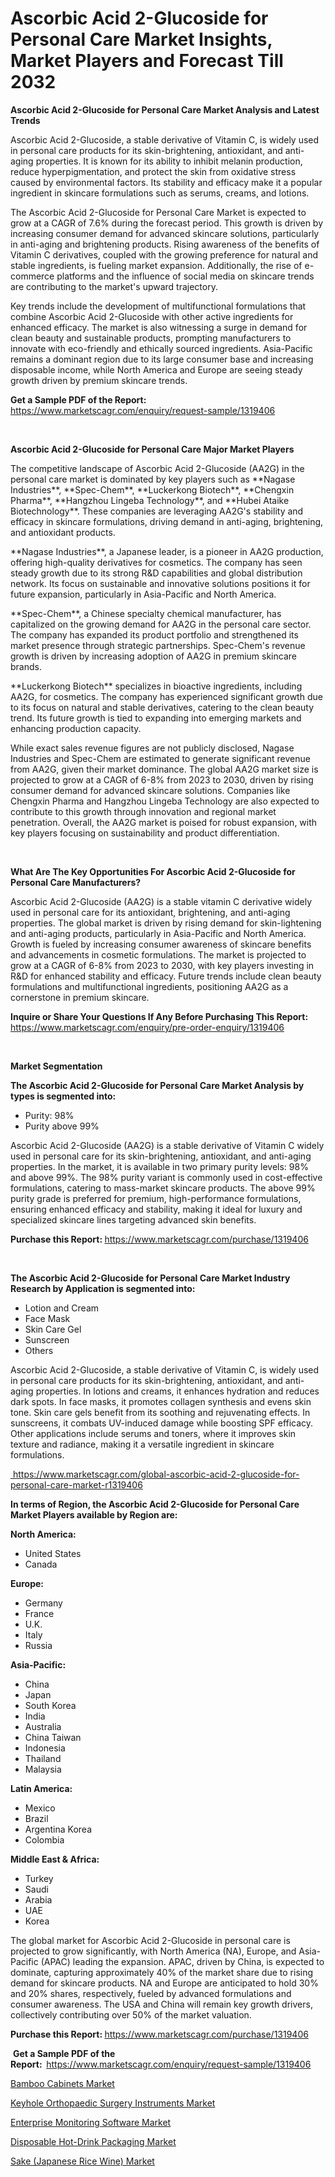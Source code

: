<p><h1>Ascorbic Acid 2-Glucoside for Personal Care Market Insights, Market Players and Forecast Till 2032</h1></p><p><strong>Ascorbic Acid 2-Glucoside for Personal Care Market Analysis and Latest Trends</strong></p>
<p><p>Ascorbic Acid 2-Glucoside, a stable derivative of Vitamin C, is widely used in personal care products for its skin-brightening, antioxidant, and anti-aging properties. It is known for its ability to inhibit melanin production, reduce hyperpigmentation, and protect the skin from oxidative stress caused by environmental factors. Its stability and efficacy make it a popular ingredient in skincare formulations such as serums, creams, and lotions.</p><p>The Ascorbic Acid 2-Glucoside for Personal Care Market is expected to grow at a CAGR of 7.6% during the forecast period. This growth is driven by increasing consumer demand for advanced skincare solutions, particularly in anti-aging and brightening products. Rising awareness of the benefits of Vitamin C derivatives, coupled with the growing preference for natural and stable ingredients, is fueling market expansion. Additionally, the rise of e-commerce platforms and the influence of social media on skincare trends are contributing to the market's upward trajectory.</p><p>Key trends include the development of multifunctional formulations that combine Ascorbic Acid 2-Glucoside with other active ingredients for enhanced efficacy. The market is also witnessing a surge in demand for clean beauty and sustainable products, prompting manufacturers to innovate with eco-friendly and ethically sourced ingredients. Asia-Pacific remains a dominant region due to its large consumer base and increasing disposable income, while North America and Europe are seeing steady growth driven by premium skincare trends.</p></p>
<p><strong>Get a Sample PDF of the Report:&nbsp;</strong> <a href="https://www.marketscagr.com/enquiry/request-sample/1319406?utm_campaign=1944&utm_medium=2&utm_source=Github&utm_content=ia&utm_term=20012025&utm_id=ascorbic-acid-2-glucoside-for-personal-care">https://www.marketscagr.com/enquiry/request-sample/1319406</a></p>
<p>&nbsp;</p>
<p><strong>Ascorbic Acid 2-Glucoside for Personal Care Major Market Players</strong></p>
<p><p>The competitive landscape of Ascorbic Acid 2-Glucoside (AA2G) in the personal care market is dominated by key players such as **Nagase Industries**, **Spec-Chem**, **Luckerkong Biotech**, **Chengxin Pharma**, **Hangzhou Lingeba Technology**, and **Hubei Ataike Biotechnology**. These companies are leveraging AA2G's stability and efficacy in skincare formulations, driving demand in anti-aging, brightening, and antioxidant products.</p><p>**Nagase Industries**, a Japanese leader, is a pioneer in AA2G production, offering high-quality derivatives for cosmetics. The company has seen steady growth due to its strong R&D capabilities and global distribution network. Its focus on sustainable and innovative solutions positions it for future expansion, particularly in Asia-Pacific and North America.</p><p>**Spec-Chem**, a Chinese specialty chemical manufacturer, has capitalized on the growing demand for AA2G in the personal care sector. The company has expanded its product portfolio and strengthened its market presence through strategic partnerships. Spec-Chem's revenue growth is driven by increasing adoption of AA2G in premium skincare brands.</p><p>**Luckerkong Biotech** specializes in bioactive ingredients, including AA2G, for cosmetics. The company has experienced significant growth due to its focus on natural and stable derivatives, catering to the clean beauty trend. Its future growth is tied to expanding into emerging markets and enhancing production capacity.</p><p>While exact sales revenue figures are not publicly disclosed, Nagase Industries and Spec-Chem are estimated to generate significant revenue from AA2G, given their market dominance. The global AA2G market size is projected to grow at a CAGR of 6-8% from 2023 to 2030, driven by rising consumer demand for advanced skincare solutions. Companies like Chengxin Pharma and Hangzhou Lingeba Technology are also expected to contribute to this growth through innovation and regional market penetration. Overall, the AA2G market is poised for robust expansion, with key players focusing on sustainability and product differentiation.</p></p>
<p>&nbsp;</p>
<p><strong>What Are The Key Opportunities For Ascorbic Acid 2-Glucoside for Personal Care Manufacturers?</strong></p>
<p><p>Ascorbic Acid 2-Glucoside (AA2G) is a stable vitamin C derivative widely used in personal care for its antioxidant, brightening, and anti-aging properties. The global market is driven by rising demand for skin-lightening and anti-aging products, particularly in Asia-Pacific and North America. Growth is fueled by increasing consumer awareness of skincare benefits and advancements in cosmetic formulations. The market is projected to grow at a CAGR of 6-8% from 2023 to 2030, with key players investing in R&D for enhanced stability and efficacy. Future trends include clean beauty formulations and multifunctional ingredients, positioning AA2G as a cornerstone in premium skincare.</p></p>
<p><strong>Inquire or Share Your Questions If Any Before Purchasing This Report:</strong> <a href="https://www.marketscagr.com/enquiry/pre-order-enquiry/1319406?utm_campaign=1944&utm_medium=2&utm_source=Github&utm_content=ia&utm_term=20012025&utm_id=ascorbic-acid-2-glucoside-for-personal-care">https://www.marketscagr.com/enquiry/pre-order-enquiry/1319406</a></p>
<p>&nbsp;</p>
<p><strong>Market Segmentation</strong></p>
<p><strong>The Ascorbic Acid 2-Glucoside for Personal Care Market Analysis by types is segmented into:</strong></p>
<p><ul><li>Purity: 98%</li><li>Purity above 99%</li></ul></p>
<p><p>Ascorbic Acid 2-Glucoside (AA2G) is a stable derivative of Vitamin C widely used in personal care for its skin-brightening, antioxidant, and anti-aging properties. In the market, it is available in two primary purity levels: 98% and above 99%. The 98% purity variant is commonly used in cost-effective formulations, catering to mass-market skincare products. The above 99% purity grade is preferred for premium, high-performance formulations, ensuring enhanced efficacy and stability, making it ideal for luxury and specialized skincare lines targeting advanced skin benefits.</p></p>
<p><strong>Purchase this Report:&nbsp;</strong><a href="https://www.marketscagr.com/purchase/1319406?utm_campaign=1944&utm_medium=2&utm_source=Github&utm_content=ia&utm_term=20012025&utm_id=ascorbic-acid-2-glucoside-for-personal-care">https://www.marketscagr.com/purchase/1319406</a></p>
<p>&nbsp;</p>
<p><strong>The Ascorbic Acid 2-Glucoside for Personal Care Market Industry Research by Application is segmented into:</strong></p>
<p><ul><li>Lotion and Cream</li><li>Face Mask</li><li>Skin Care Gel</li><li>Sunscreen</li><li>Others</li></ul></p>
<p><p>Ascorbic Acid 2-Glucoside, a stable derivative of Vitamin C, is widely used in personal care products for its skin-brightening, antioxidant, and anti-aging properties. In lotions and creams, it enhances hydration and reduces dark spots. In face masks, it promotes collagen synthesis and evens skin tone. Skin care gels benefit from its soothing and rejuvenating effects. In sunscreens, it combats UV-induced damage while boosting SPF efficacy. Other applications include serums and toners, where it improves skin texture and radiance, making it a versatile ingredient in skincare formulations.</p></p>
<p><a href="https://www.marketscagr.com/global-ascorbic-acid-2-glucoside-for-personal-care-market-r1319406?utm_campaign=1944&utm_medium=2&utm_source=Github&utm_content=ia&utm_term=20012025&utm_id=ascorbic-acid-2-glucoside-for-personal-care">&nbsp;https://www.marketscagr.com/global-ascorbic-acid-2-glucoside-for-personal-care-market-r1319406</a></p>
<p><strong>In terms of Region, the Ascorbic Acid 2-Glucoside for Personal Care Market Players available by Region are:</strong></p>
<p>
    <p> <strong> North America: </strong>
        <ul>
            <li>United States</li>
            <li>Canada</li>
        </ul>
        </p> 
    <p> <strong> Europe: </strong>
        <ul>
            <li>Germany</li>
            <li>France</li>
            <li>U.K.</li>
            <li>Italy</li>
            <li>Russia</li>
        </ul>
        </p> 
    <p> <strong> Asia-Pacific: </strong>
        <ul>
            <li>China</li>
            <li>Japan</li>
            <li>South Korea</li>
            <li>India</li>
            <li>Australia</li>
            <li>China Taiwan</li>
            <li>Indonesia</li>
            <li>Thailand</li>
            <li>Malaysia</li>
        </ul>
        </p> 
    <p> <strong> Latin America: </strong>
        <ul>
            <li>Mexico</li>
            <li>Brazil</li>
            <li>Argentina Korea</li>
            <li>Colombia</li>
        </ul>
        </p> 
    <p> <strong> Middle East & Africa: </strong>
        <ul>
            <li>Turkey</li>
            <li>Saudi</li>
            <li>Arabia</li>
            <li>UAE</li>
            <li>Korea</li>
        </ul>
    </p>
    </p>
<p><p>The global market for Ascorbic Acid 2-Glucoside in personal care is projected to grow significantly, with North America (NA), Europe, and Asia-Pacific (APAC) leading the expansion. APAC, driven by China, is expected to dominate, capturing approximately 40% of the market share due to rising demand for skincare products. NA and Europe are anticipated to hold 30% and 20% shares, respectively, fueled by advanced formulations and consumer awareness. The USA and China will remain key growth drivers, collectively contributing over 50% of the market valuation.</p></p>
<p><strong>Purchase this Report: </strong><a href="https://www.marketscagr.com/purchase/1319406?utm_campaign=1944&utm_medium=2&utm_source=Github&utm_content=ia&utm_term=20012025&utm_id=ascorbic-acid-2-glucoside-for-personal-care">https://www.marketscagr.com/purchase/1319406</a></p>
<p>&nbsp;<strong>Get a Sample PDF of the Report:&nbsp;&nbsp;</strong><a href="https://www.marketscagr.com/enquiry/request-sample/1319406?utm_campaign=1944&utm_medium=2&utm_source=Github&utm_content=ia&utm_term=20012025&utm_id=ascorbic-acid-2-glucoside-for-personal-care">https://www.marketscagr.com/enquiry/request-sample/1319406</a></p>
<p><strong></strong></p>
<p><p><a href="https://www.linkedin.com/pulse/bamboo-cabinets-market-analysis-industry-share-trends-revenue-c414c?utm_campaign=1944&utm_medium=2&utm_source=Github&utm_content=ia&utm_term=20012025&utm_id=ascorbic-acid-2-glucoside-for-personal-care">Bamboo Cabinets Market</a></p><p><a href="https://github.com/Chiragrp22/Market-Research-Report-List-7/blob/main/keyhole-orthopaedic-surgery-instruments-market.md?utm_campaign=1944&utm_medium=2&utm_source=Github&utm_content=ia&utm_term=20012025&utm_id=ascorbic-acid-2-glucoside-for-personal-care">Keyhole Orthopaedic Surgery Instruments Market</a></p><p><a href="https://www.linkedin.com/pulse/global-enterprise-monitoring-software-market-analysis-forecast-w7tpf?utm_campaign=1944&utm_medium=2&utm_source=Github&utm_content=ia&utm_term=20012025&utm_id=ascorbic-acid-2-glucoside-for-personal-care">Enterprise Monitoring Software Market</a></p><p><a href="https://www.linkedin.com/pulse/disposable-hot-drink-packaging-market-size-forecasted-5-cagr-09p7f?utm_campaign=1944&utm_medium=2&utm_source=Github&utm_content=ia&utm_term=20012025&utm_id=ascorbic-acid-2-glucoside-for-personal-care">Disposable Hot-Drink Packaging Market</a></p><p><a href="https://www.linkedin.com/pulse/global-sake-japanese-rice-wine-market-analysis-2025-2032-kuwuc?utm_campaign=1944&utm_medium=2&utm_source=Github&utm_content=ia&utm_term=20012025&utm_id=ascorbic-acid-2-glucoside-for-personal-care">Sake (Japanese Rice Wine) Market</a></p></p>